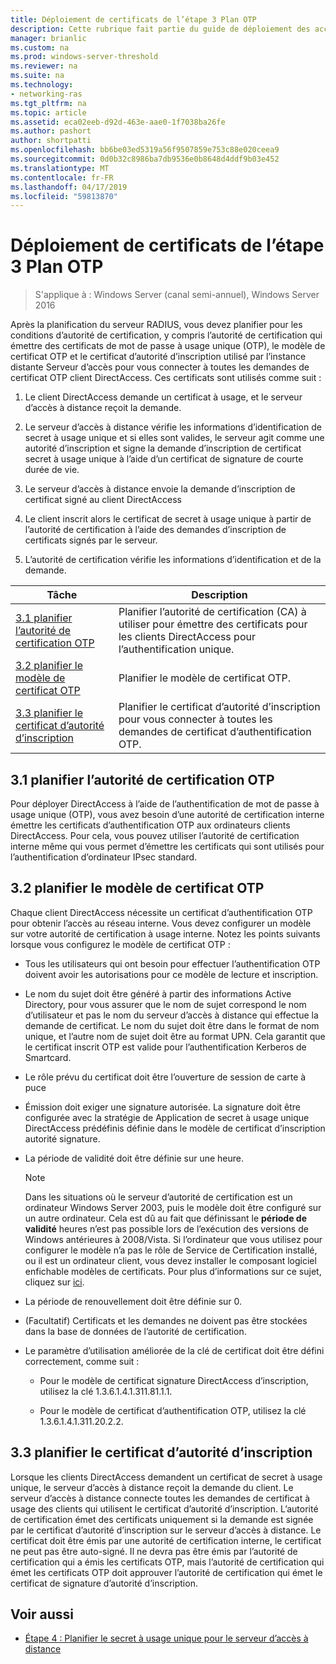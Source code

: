 ```yaml
---
title: Déploiement de certificats de l’étape 3 Plan OTP
description: Cette rubrique fait partie du guide de déploiement des accès à distance avec authentification OTP dans Windows Server 2016.
manager: brianlic
ms.custom: na
ms.prod: windows-server-threshold
ms.reviewer: na
ms.suite: na
ms.technology:
- networking-ras
ms.tgt_pltfrm: na
ms.topic: article
ms.assetid: eca02eeb-d92d-463e-aae0-1f7038ba26fe
ms.author: pashort
author: shortpatti
ms.openlocfilehash: bb6be03ed5319a56f9507859e753c88e020ceea9
ms.sourcegitcommit: 0d0b32c8986ba7db9536e0b8648d4ddf9b03e452
ms.translationtype: MT
ms.contentlocale: fr-FR
ms.lasthandoff: 04/17/2019
ms.locfileid: "59813870"
---
```

# <a name="step-3-plan-otp-certificate-deployment"></a>Déploiement de certificats de l’étape 3 Plan OTP

>S'applique à : Windows Server (canal semi-annuel), Windows Server 2016

Après la planification du serveur RADIUS, vous devez planifier pour les conditions d’autorité de certification, y compris l’autorité de certification qui émettre des certificats de mot de passe à usage unique (OTP), le modèle de certificat OTP et le certificat d’autorité d’inscription utilisé par l’instance distante Serveur d’accès pour vous connecter à toutes les demandes de certificat OTP client DirectAccess. Ces certificats sont utilisés comme suit :  
  
1.  Le client DirectAccess demande un certificat à usage, et le serveur d’accès à distance reçoit la demande.  
  
2.  Le serveur d’accès à distance vérifie les informations d’identification de secret à usage unique et si elles sont valides, le serveur agit comme une autorité d’inscription et signe la demande d’inscription de certificat secret à usage unique à l’aide d’un certificat de signature de courte durée de vie.  
  
3.  Le serveur d’accès à distance envoie la demande d’inscription de certificat signé au client DirectAccess  
  
4.  Le client inscrit alors le certificat de secret à usage unique à partir de l’autorité de certification à l’aide des demandes d’inscription de certificats signés par le serveur.  
  
5.  L’autorité de certification vérifie les informations d’identification et de la demande.  
  
|Tâche|Description|  
|----|--------|  
|[3.1 planifier l’autorité de certification OTP](#bkmk_3_1_CA)|Planifier l’autorité de certification (CA) à utiliser pour émettre des certificats pour les clients DirectAccess pour l’authentification unique.|  
|[3.2 planifier le modèle de certificat OTP](#bkmk_3_2_OTP_Cert)|Planifier le modèle de certificat OTP.|
|[3.3 planifier le certificat d’autorité d’inscription](#bkmk_33RACert)|Planifier le certificat d’autorité d’inscription pour vous connecter à toutes les demandes de certificat d’authentification OTP.|

## <a name="bkmk_3_1_CA"></a>3.1 planifier l’autorité de certification OTP  
Pour déployer DirectAccess à l’aide de l’authentification de mot de passe à usage unique (OTP), vous avez besoin d’une autorité de certification interne émettre les certificats d’authentification OTP aux ordinateurs clients DirectAccess. Pour cela, vous pouvez utiliser l’autorité de certification interne même qui vous permet d’émettre les certificats qui sont utilisés pour l’authentification d’ordinateur IPsec standard.  
  
## <a name="bkmk_3_2_OTP_Cert"></a>3.2 planifier le modèle de certificat OTP  
Chaque client DirectAccess nécessite un certificat d’authentification OTP pour obtenir l’accès au réseau interne. Vous devez configurer un modèle sur votre autorité de certification à usage interne. Notez les points suivants lorsque vous configurez le modèle de certificat OTP :  
  
-   Tous les utilisateurs qui ont besoin pour effectuer l’authentification OTP doivent avoir les autorisations pour ce modèle de lecture et inscription.  
  
-   Le nom du sujet doit être généré à partir des informations Active Directory, pour vous assurer que le nom de sujet correspond le nom d’utilisateur et pas le nom du serveur d’accès à distance qui effectue la demande de certificat. Le nom du sujet doit être dans le format de nom unique, et l’autre nom de sujet doit être au format UPN. Cela garantit que le certificat inscrit OTP est valide pour l’authentification Kerberos de Smartcard.  
  
-   Le rôle prévu du certificat doit être l’ouverture de session de carte à puce  
  
-   Émission doit exiger une signature autorisée. La signature doit être configurée avec la stratégie de Application de secret à usage unique DirectAccess prédéfinis définie dans le modèle de certificat d’inscription autorité signature.  
  
-   La période de validité doit être définie sur une heure.  
  
    > [!NOTE]  
    > Dans les situations où le serveur d’autorité de certification est un ordinateur Windows Server 2003, puis le modèle doit être configuré sur un autre ordinateur. Cela est dû au fait que définissant le **période de validité** heures n’est pas possible lors de l’exécution des versions de Windows antérieures à 2008/Vista. Si l’ordinateur que vous utilisez pour configurer le modèle n’a pas le rôle de Service de Certification installé, ou il est un ordinateur client, vous devez installer le composant logiciel enfichable modèles de certificats. Pour plus d’informations sur ce sujet, cliquez sur [ici](https://technet.microsoft.com/library/cc732445.aspx).  
  
-   La période de renouvellement doit être définie sur 0.  
  
-   (Facultatif) Certificats et les demandes ne doivent pas être stockées dans la base de données de l’autorité de certification.  
  
-   Le paramètre d’utilisation améliorée de la clé de certificat doit être défini correctement, comme suit :  
  
    -   Pour le modèle de certificat signature DirectAccess d’inscription, utilisez la clé 1.3.6.1.4.1.311.81.1.1.  
  
    -   Pour le modèle de certificat d’authentification OTP, utilisez la clé 1.3.6.1.4.1.311.20.2.2.  
  
## <a name="bkmk_33RACert"></a>3.3 planifier le certificat d’autorité d’inscription  
Lorsque les clients DirectAccess demandent un certificat de secret à usage unique, le serveur d’accès à distance reçoit la demande du client. Le serveur d’accès à distance connecte toutes les demandes de certificat à usage des clients qui utilisent le certificat d’autorité d’inscription. L’autorité de certification émet des certificats uniquement si la demande est signée par le certificat d’autorité d’inscription sur le serveur d’accès à distance. Le certificat doit être émis par une autorité de certification interne, le certificat ne peut pas être auto-signé. Il ne devra pas être émis par l’autorité de certification qui a émis les certificats OTP, mais l’autorité de certification qui émet les certificats OTP doit approuver l’autorité de certification qui émet le certificat de signature d’autorité d’inscription.  
  
## <a name="BKMK_Links"></a>Voir aussi  
  
-   [Étape 4 : Planifier le secret à usage unique pour le serveur d’accès à distance](Step-4-Plan-for-OTP-on-the-Remote-Access-Server.md)  
  


